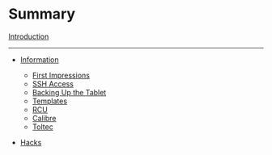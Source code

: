 # Summary

[Introduction](introduction.md)

---


- [Information](info/index.md)
    - [First Impressions](info/first.md)
    - [SSH Access](info/ssh.md)
    - [Backing Up the Tablet](info/backups.md)
    - [Templates](info/templates.md)
    - [RCU]()
    - [Calibre]()
    - [Toltec]()

- [Hacks](hacks/index.md)
